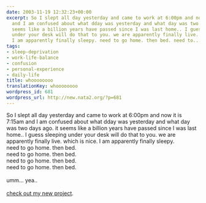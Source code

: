 ```yaml
---
date: 2003-11-19 12:32:23+00:00
excerpt: So I slept all day yesterday and came to work at 6:00pm and now it is 7:15am
  and I am confused about what dday was yesterday and what day was two days ago. it
  seems like a billion years have passed since I was last home.. I guess sleeping
  under your desk will do that to you. we are apparently finally live. which is nice.
  I am apparently finally sleepy. need to go home. then bed. need to...
tags:
- sleep-deprivation
- work-life-balance
- confusion
- personal-experience
- daily-life
title: whoooooooo
translationKey: whoooooooo
wordpress_id: 681
wordpress_url: http://new.nata2.org/?p=681
---
```


So I slept all day yesterday and came to work at 6:00pm and now it is 7:15am and I am confused about what dday was yesterday and what day was two days ago. it seems like a billion years have passed since I was last home.. I guess sleeping under your desk will do that to you. we are apparently finally live. which is nice. I am apparently finally sleepy. <br/>need to go home. then bed. <br/>need to go home. then bed. <br/>need to go home. then bed. <br/>need to go home. then bed. <br/><br/>umm... yea.. <br/><br/><a href="http://submissions.versionfest.org">check out my new project</a>.